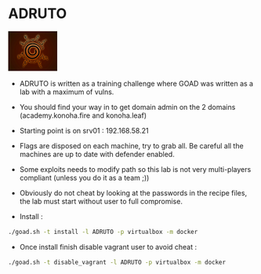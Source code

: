 # ADRUTO

<img src="./data/konoha.png" width="100px"/>

- ADRUTO is written as a training challenge where GOAD was written as a lab with a maximum of vulns.
- You should find your way in to get domain admin on the 2 domains (academy.konoha.fire and konoha.leaf)
- Starting point is on srv01 : 192.168.58.21

- Flags are disposed on each machine, try to grab all. Be careful all the machines are up to date with defender enabled.
- Some exploits needs to modify path so this lab is not very multi-players compliant (unless you do it as a team ;))
- Obviously do not cheat by looking at the passwords in the recipe files, the lab must start without user to full compromise.

- Install  :

```bash
./goad.sh -t install -l ADRUTO -p virtualbox -m docker
```

- Once install finish disable vagrant user to avoid cheat :

```bash
./goad.sh -t disable_vagrant -l ADRUTO -p virtualbox -m docker
```
